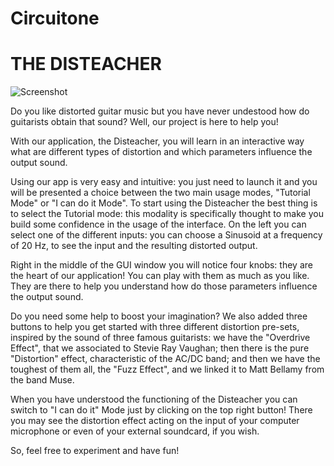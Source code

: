 # Circuitone
# THE DISTEACHER

![Screenshot](https://user-images.githubusercontent.com/89461273/233733159-7ef2b0b8-76b8-47d9-b658-c20fc50825c5.png)

Do you like distorted guitar music but you have never undestood how do guitarists obtain that sound? Well, our project is here to help you!

With our application, the Disteacher, you will learn in an interactive way what are different types of distortion and which parameters influence the output sound.

Using our app is very easy and intuitive: you just need to launch it and you will be presented a choice between the two main usage modes, "Tutorial Mode" or "I can do it Mode". To start using the Disteacher the best thing is to select the Tutorial mode: this modality is specifically thought to make you build some confidence in the usage of the interface. On the left you can select one of the different inputs: you can choose a Sinusoid at a frequency of 20 Hz, to see the input and the resulting distorted output.

Right in the middle of the GUI window you will notice four knobs: they are the heart of our application! You can play with them as much as you like. They are there to help you understand how do those parameters influence the output sound.

Do you need some help to boost your imagination? We also added three buttons to help you get started with three different distortion pre-sets, inspired by the sound of three famous guitarists: we have the "Overdrive Effect", that we associated to Stevie Ray Vaughan; then there is the pure "Distortion" effect, characteristic of the AC/DC band; and then we have the toughest of them all, the "Fuzz Effect", and we linked it to Matt Bellamy from the band Muse.

When you have understood the functioning of the Disteacher you can switch to "I can do it" Mode just by clicking on the top right button! There you may see the distortion effect acting on the input of your computer microphone or even of your external soundcard, if you wish.

So, feel free to experiment and have fun!
